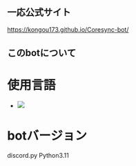## 一応公式サイト

https://kongou173.github.io/Coresync-bot/

## このbotについて
# 使用言語
- <img src="https://img.shields.io/badge/-Python-3776AB.svg?logo=Python&style=popout">


# botバージョン
discord.py
Python3.11
